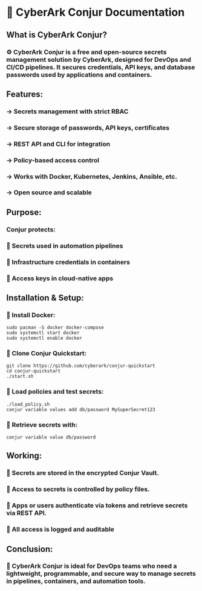 # 📃 CyberArk Conjur Documentation

## What is CyberArk Conjur?
### ⚙️ CyberArk Conjur is a free and open-source secrets management solution by CyberArk, designed for DevOps and CI/CD pipelines. It secures credentials, API keys, and database passwords used by applications and containers.

## Features:

### -> Secrets management with strict RBAC

### -> Secure storage of passwords, API keys, certificates

### -> REST API and CLI for integration

### -> Policy-based access control

### -> Works with Docker, Kubernetes, Jenkins, Ansible, etc.

### -> Open source and scalable

## Purpose:

###  Conjur protects:

### 🔹 Secrets used in automation pipelines

### 🔹 Infrastructure credentials in containers

### 🔹 Access keys in cloud-native apps

##  Installation & Setup:

### 🔹 Install Docker:
```
sudo pacman -S docker docker-compose
sudo systemctl start docker
sudo systemctl enable docker
```
### 🔹 Clone Conjur Quickstart:
```
git clone https://github.com/cyberark/conjur-quickstart
cd conjur-quickstart
./start.sh
```
### 🔹 Load policies and test secrets:
```
./load_policy.sh
conjur variable values add db/password MySuperSecret123
```
### 🔹 Retrieve secrets with:
```
conjur variable value db/password
```
## Working:

### 🔹 Secrets are stored in the encrypted Conjur Vault.

### 🔹 Access to secrets is controlled by policy files.

### 🔹 Apps or users authenticate via tokens and retrieve secrets via REST API.

### 🔹 All access is logged and auditable

## Conclusion:

### 🔹 CyberArk Conjur is ideal for DevOps teams who need a lightweight, programmable, and secure way to manage secrets in pipelines, containers, and automation tools.



